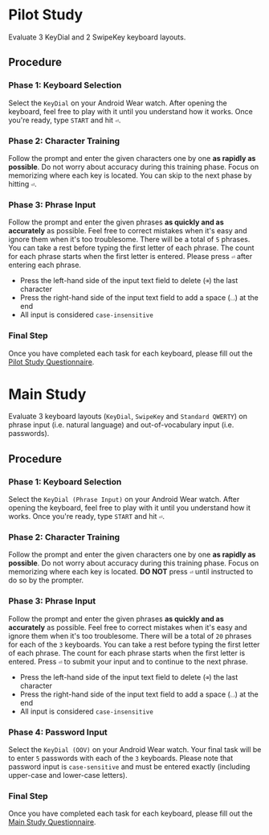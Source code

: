 # Pilot Study

Evaluate 3 KeyDial and 2 SwipeKey keyboard layouts.


## Procedure

### Phase 1: Keyboard Selection
Select the `KeyDial` on your Android Wear watch. After opening the keyboard, feel free to play with it until you understand how it works. Once you're ready, type `START` and hit `⏎`.

### Phase 2: Character Training
Follow the prompt and enter the given characters one by one **as rapidly as possible**. Do not worry about accuracy during this training phase. Focus on memorizing where each key is located. You can skip to the next phase by hitting `⏎`.

### Phase 3: Phrase Input
Follow the prompt and enter the given phrases **as quickly and as accurately** as possible. Feel free to correct mistakes when it's easy and ignore them when it's too troublesome. There will be a total of `5` phrases. You can take a rest before typing the first letter of each phrase. The count for each phrase starts when the first letter is entered. Please press `⏎` after entering each phrase.

* Press the left-hand side of the input text field to delete (`⌫`) the last character
* Press the right-hand side of the input text field to add a space (`⌴`) at the end
* All input is considered `case-insensitive`


### Final Step
Once you have completed each task for each keyboard, please fill out the [Pilot Study Questionnaire](https://goo.gl/forms/h5IpYRM28MMJ5ozq2).




# Main Study

Evaluate 3 keyboard layouts (`KeyDial`, `SwipeKey` and `Standard QWERTY`) on phrase input (i.e. natural language) and out-of-vocabulary input (i.e. passwords).

## Procedure

### Phase 1: Keyboard Selection
Select the `KeyDial (Phrase Input)` on your Android Wear watch. After opening the keyboard, feel free to play with it until you understand how it works. Once you're ready, type `START` and hit `⏎`.

### Phase 2: Character Training
Follow the prompt and enter the given characters one by one **as rapidly as possible**. Do not worry about accuracy during this training phase. Focus on memorizing where each key is located. **DO NOT** press `⏎` until instructed to do so by the prompter.

### Phase 3: Phrase Input
Follow the prompt and enter the given phrases **as quickly and as accurately** as possible. Feel free to correct mistakes when it's easy and ignore them when it's too troublesome. There will be a total of `20` phrases for each of the `3` keyboards. You can take a rest before typing the first letter of each phrase. The count for each phrase starts when the first letter is entered. Press `⏎` to submit your input and to continue to the next phrase.

* Press the left-hand side of the input text field to delete (`⌫`) the last character
* Press the right-hand side of the input text field to add a space (`⌴`) at the end
* All input is considered `case-insensitive`

### Phase 4: Password Input
Select the `KeyDial (OOV)` on your Android Wear watch. Your final task will be to enter `5` passwords with each of the `3` keyboards. Please note that password input is `case-sensitive` and must be entered exactly (including upper-case and lower-case letters).


### Final Step
Once you have completed each task for each keyboard, please fill out the [Main Study Questionnaire](https://goo.gl/forms/dDj7jDtEtCT9WqTg2).
